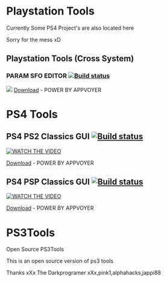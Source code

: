 
# Playstation Tools

Currently Some PS4 Project's are also located here 

Sorry for the mess xD

## Playstation Tools (Cross System)
### PARAM SFO EDITOR [![Build status](https://ci.appveyor.com/api/projects/status/omcf270bn57ibpn8?svg=true)](https://ci.appveyor.com/project/xXxTheDarkprogramerxXx/ps3tools-vee52)
![](https://pbs.twimg.com/media/DkzIJ2aXoAAAh68?format=jpg&name=large)
[Download](https://github.com/xXxTheDarkprogramerxXx/PS3Tools/releases/download/PARAM.SFO-Editor-(AppVoyer)/PARAM.SFO.Editor.zip) - POWER BY APPVOYER
# PS4 Tools

## PS4 PS2 Classics GUI [![Build status](https://ci.appveyor.com/api/projects/status/6027am2p1u32gfhh?svg=true)](https://ci.appveyor.com/project/xXxTheDarkprogramerxXx/ps3tools)
[![WATCH THE VIDEO](http://img.youtube.com/vi/du0RslA1T4s/0.jpg)](https://www.youtube.com/watch?v=du0RslA1T4s "WATCH THE VIDEO")



[Download](https://github.com/xXxTheDarkprogramerxXx/PS3Tools/releases/download/PS4-PS2-Classics-Release(AppVoyer)/Release.zip) - POWER BY APPVOYER

## PS4 PSP Classics GUI [![Build status](https://ci.appveyor.com/api/projects/status/j2eat6wjt2827vjm?svg=true)](https://ci.appveyor.com/project/xXxTheDarkprogramerxXx/ps3tools-95axk)
[![WATCH THE VIDEO](http://img.youtube.com/vi/_E13xqJVYTY/0.jpg)](https://www.youtube.com/watch?v=_E13xqJVYTY "WATCH THE VIDEO")

[Download](https://github.com/xXxTheDarkprogramerxXx/PS3Tools/releases/download/PS4-PSP-Classics-GUI-(AppVoyer)/PS4.PSP.Classics.GUI.zip) - POWER BY APPVOYER


# PS3Tools
Open Source PS3Tools

This is an open source version of ps3 tools 

Thanks 
xXx The Darkprogramer xXx,pink1,alphahacks,jappi88
